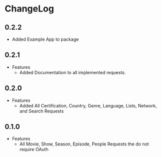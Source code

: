 # ChangeLog

## 0.2.2
- Added Example App to package

## 0.2.1
- Features
    - Added Documentation to all implemented requests.

## 0.2.0
- Features
    - Added All Certification, Country, Genre, Language, Lists, Network, and Search Requests

## 0.1.0
- Features
    - All Movie, Show, Season, Episode, People Requests the do not require OAuth
